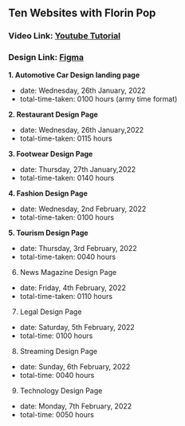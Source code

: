 ## Ten Websites with Florin Pop
### Video Link: [Youtube Tutorial](https://youtu.be/Rz-rey4Q1bw)
### Design Link: [Figma](https://www.figma.com/file/QmyHjqAZ49tuncZq1kDhK7/10-Website-Designs-in-1-hour---Design-Challenge?node-id=1%3A37)

**1. Automotive Car Design landing page**
- date: Wednesday, 26th January, 2022
- total-time-taken: 0100 hours (army time format)

**2. Restaurant Design Page**
- date: Wednesday, 26th January,2022
- total-time-taken: 0115 hours

**3. Footwear Design Page**
- date: Thursday, 27th January,2022
- total-time-taken: 0140 hours

**4. Fashion Design Page**
- date: Wednesday, 2nd February, 2022
- total-time-taken: 0100 hours

**5. Tourism Design Page**
- date: Thursday, 3rd February, 2022
- total-time-taken: 0040 hours

6. News Magazine Design Page
- date: Friday, 4th February, 2022
- total-time-taken: 0110 hours

7. Legal Design Page
- date: Saturday, 5th February, 2022
- total-time: 0100 hours

8. Streaming Design Page
- date: Sunday, 6th February, 2022
- total-time: 0040 hours

9. Technology Design Page
- date: Monday, 7th February, 2022
- total-time: 0050 hours
